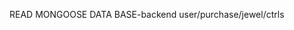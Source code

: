 READ MONGOOSE DATA BASE-backend user/purchase/jewel/ctrls

<!-- KASALLIS DESIGN STUDIO

3-IN server.js LINE 11 MONGOOSE TO STORE USER BASE AND PURCHASES
4-IN server.js AT END USE POSTMAN



BACKEND-Add a backend so that a server can host
	-the info in blue in the contactUs.html file looks like backend stuff
	-can the controllers be cleaned up with a JSON file or a backend?

IPHONE IPAD-make it work on iPhone and iPad @mediaquery css

INTERNET SEARCHES-link the website to internet searches for...
personalized jewelry
unique jewelry
anniversary jewelry
location of jewelry stores
Jared's
Arlington Jewelry exchange
jewelry stores
high end custom jewelry
custom jewelry 
collectible jewelry

FILES TO FIX
-aboutUs.html
-contactUs.html
-earringsController.js
-home.html
-pendantsController.js
-ringsController.js
-SEK.css

ADD VIDEOS - make video of ring photos

ADD PHOTOS - found more photos. add



PAYMENTS-Stephen already has this worked out...ask him the details and if it needs to be done on the website. How are we going to allow:
  * clients to purchase in a secure way?
  * Stephen to be paid in a secure way
perhaps through Amazon?
What other options are available?
 --> 